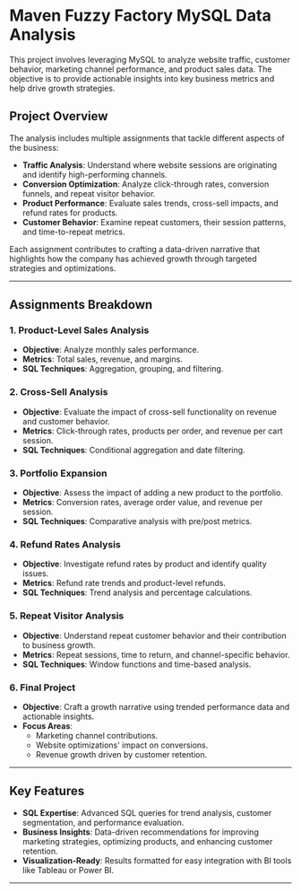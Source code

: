 # Maven Fuzzy Factory MySQL Data Analysis

This project involves leveraging MySQL to analyze website traffic, customer behavior, marketing channel performance, and product sales data. The objective is to provide actionable insights into key business metrics and help drive growth strategies.

## Project Overview

The analysis includes multiple assignments that tackle different aspects of the business:
- **Traffic Analysis**: Understand where website sessions are originating and identify high-performing channels.
- **Conversion Optimization**: Analyze click-through rates, conversion funnels, and repeat visitor behavior.
- **Product Performance**: Evaluate sales trends, cross-sell impacts, and refund rates for products.
- **Customer Behavior**: Examine repeat customers, their session patterns, and time-to-repeat metrics.

Each assignment contributes to crafting a data-driven narrative that highlights how the company has achieved growth through targeted strategies and optimizations.

---

## Assignments Breakdown

### **1. Product-Level Sales Analysis**
- **Objective**: Analyze monthly sales performance.
- **Metrics**: Total sales, revenue, and margins.
- **SQL Techniques**: Aggregation, grouping, and filtering.

### **2. Cross-Sell Analysis**
- **Objective**: Evaluate the impact of cross-sell functionality on revenue and customer behavior.
- **Metrics**: Click-through rates, products per order, and revenue per cart session.
- **SQL Techniques**: Conditional aggregation and date filtering.

### **3. Portfolio Expansion**
- **Objective**: Assess the impact of adding a new product to the portfolio.
- **Metrics**: Conversion rates, average order value, and revenue per session.
- **SQL Techniques**: Comparative analysis with pre/post metrics.

### **4. Refund Rates Analysis**
- **Objective**: Investigate refund rates by product and identify quality issues.
- **Metrics**: Refund rate trends and product-level refunds.
- **SQL Techniques**: Trend analysis and percentage calculations.

### **5. Repeat Visitor Analysis**
- **Objective**: Understand repeat customer behavior and their contribution to business growth.
- **Metrics**: Repeat sessions, time to return, and channel-specific behavior.
- **SQL Techniques**: Window functions and time-based analysis.

### **6. Final Project**
- **Objective**: Craft a growth narrative using trended performance data and actionable insights.
- **Focus Areas**:
  - Marketing channel contributions.
  - Website optimizations' impact on conversions.
  - Revenue growth driven by customer retention.

---

## Key Features
- **SQL Expertise**: Advanced SQL queries for trend analysis, customer segmentation, and performance evaluation.
- **Business Insights**: Data-driven recommendations for improving marketing strategies, optimizing products, and enhancing customer retention.
- **Visualization-Ready**: Results formatted for easy integration with BI tools like Tableau or Power BI.

---


